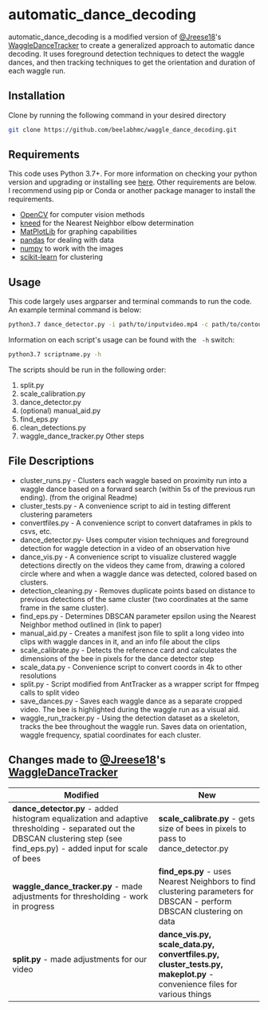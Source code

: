 # automatic_dance_decoding

automatic_dance_decoding is a modified version of [@Jreese18](https://github.com/Jreece18)'s [WaggleDanceTracker](https://github.com/Jreece18/WaggleDanceTracker) to create a generalized approach to automatic dance decoding. It uses foreground detection techniques to detect the waggle dances, and then tracking techniques to get the orientation and duration of each waggle run. 

## Installation

Clone by running the following command in your desired directory

```bash
git clone https://github.com/beelabhmc/waggle_dance_decoding.git
```

## Requirements
This code uses Python 3.7+. For more information on checking your python version and upgrading or installing see [here](https://realpython.com/installing-python/). Other requirements are below. I recommend using pip or Conda or another package manager to install the requirements.
- [OpenCV](https://pypi.org/project/opencv-python/) for computer vision methods
- [kneed](https://pypi.org/project/kneed/) for the Nearest Neighbor elbow determination
- [MatPlotLib](https://matplotlib.org/stable/users/installing.html) for graphing capabilities
- [pandas](https://pandas.pydata.org/pandas-docs/stable/getting_started/install.html) for dealing with data
- [numpy](https://numpy.org/install/) to work with the images
- [scikit-learn](https://scikit-learn.org/stable/install.html) for clustering

## Usage

This code largely uses argparser and terminal commands to run the code. An example terminal command is below:
```bash
python3.7 dance_detector.py -i path/to/inputvideo.mp4 -c path/to/contour.pkl 
```
Information on each script's usage can be found with the ``` -h``` switch: 
```bash
python3.7 scriptname.py -h
```
The scripts should be run in the following order:

1. split.py 
2. scale_calibration.py
3. dance_detector.py
4. (optional) manual_aid.py
5. find_eps.py
6. clean_detections.py
7. waggle_dance_tracker.py
Other steps


## File Descriptions

- cluster_runs.py - Clusters each waggle based on proximity run into a waggle dance based on a forward search (within 5s of the previous run ending). (from the original Readme)
- cluster_tests.py - A convenience script to aid in testing different clustering parameters
- convertfiles.py - A convenience script to convert dataframes in pkls to csvs, etc. 
- dance_detector.py- Uses computer vision techniques and foreground detection for waggle detection in a video of an observation hive
- dance_vis.py - A convenience script to visualize clustered waggle detections directly on the videos they came from, drawing a colored circle where and when a waggle dance was detected, colored based on clusters.
- detection_cleaning.py - Removes duplicate points based on distance to previous detections of the same cluster (two coordinates at the same frame in the same cluster).
- find_eps.py - Determines DBSCAN parameter epsilon using the Nearest Neighbor method outlined in (link to paper)
- manual_aid.py - Creates a manifest json file to split a long video into clips with waggle dances in it, and an info file about the clips
- scale_calibrate.py - Detects the reference card and calculates the dimensions of the bee in pixels for the dance detector step
- scale_data.py - Convenience script to convert coords in 4k to other resolutions
- split.py - Script modified from AntTracker as a wrapper script for ffmpeg calls to split video
- save_dances.py - Saves each waggle dance as a separate cropped video. The bee is highlighted during the waggle run as a visual aid.
- waggle_run_tracker.py - Using the detection dataset as a skeleton, tracks the bee throughout the waggle run. Saves data on orientation, waggle frequency, spatial coordinates for each cluster.

## Changes made to [@Jreese18](https://github.com/Jreece18)'s [WaggleDanceTracker](https://github.com/Jreece18/WaggleDanceTracker)
| Modified                                                                                                                                                                | New                                                                                                                |
|-------------------------------------------------------------------------------------------------------------------------------------------------------------------------|--------------------------------------------------------------------------------------------------------------------|
| **dance_detector.py** - added histogram equalization and adaptive thresholding - separated out the DBSCAN clustering step (see find_eps.py) - added input for scale of bees | **scale_calibrate.py** - gets size of bees in pixels to pass to dance_detector.py                                      |
| **waggle_dance_tracker.py** - made adjustments for thresholding - work in progress                                                                                          | **find_eps.py** - uses Nearest Neighbors to find clustering parameters for DBSCAN - perform DBSCAN clustering on data  |
| **split.py** - made adjustments for our video                                                                                                                               | **dance_vis.py, scale_data.py, convertfiles.py, cluster_tests.py, makeplot.py** - convenience files for various things |

